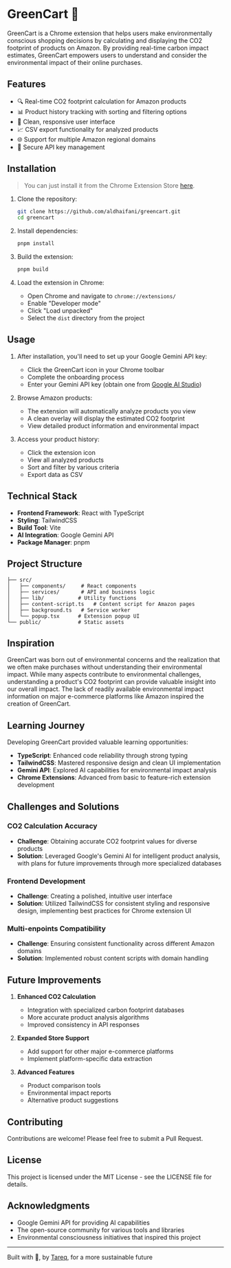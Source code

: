 # GreenCart 🌱

GreenCart is a Chrome extension that helps users make environmentally conscious shopping decisions by calculating and displaying the CO2 footprint of products on Amazon. By providing real-time carbon impact estimates, GreenCart empowers users to understand and consider the environmental impact of their online purchases.

## Features

- 🔍 Real-time CO2 footprint calculation for Amazon products
- 📊 Product history tracking with sorting and filtering options
- 📱 Clean, responsive user interface
- 📈 CSV export functionality for analyzed products
- 🌐 Support for multiple Amazon regional domains
- 🔐 Secure API key management

## Installation

> You can just install it from the Chrome Extension Store [here](https://chrome.google.com/webstore/detail/cielgapinimfngpggemgekcdmbmcppfm).

1. Clone the repository:

   ```bash
   git clone https://github.com/aldhaifani/greencart.git
   cd greencart
   ```

2. Install dependencies:

   ```bash
   pnpm install
   ```

3. Build the extension:

   ```bash
   pnpm build
   ```

4. Load the extension in Chrome:
   - Open Chrome and navigate to `chrome://extensions/`
   - Enable "Developer mode"
   - Click "Load unpacked"
   - Select the `dist` directory from the project

## Usage

1. After installation, you'll need to set up your Google Gemini API key:

   - Click the GreenCart icon in your Chrome toolbar
   - Complete the onboarding process
   - Enter your Gemini API key (obtain one from [Google AI Studio](https://ai.google.dev/))

2. Browse Amazon products:

   - The extension will automatically analyze products you view
   - A clean overlay will display the estimated CO2 footprint
   - View detailed product information and environmental impact

3. Access your product history:
   - Click the extension icon
   - View all analyzed products
   - Sort and filter by various criteria
   - Export data as CSV

## Technical Stack

- **Frontend Framework**: React with TypeScript
- **Styling**: TailwindCSS
- **Build Tool**: Vite
- **AI Integration**: Google Gemini API
- **Package Manager**: pnpm

## Project Structure

```
├── src/
│   ├── components/     # React components
│   ├── services/       # API and business logic
│   ├── lib/           # Utility functions
│   ├── content-script.ts   # Content script for Amazon pages
│   ├── background.ts   # Service worker
│   └── popup.tsx      # Extension popup UI
└── public/            # Static assets
```


## Inspiration

GreenCart was born out of environmental concerns and the realization that we often make purchases without understanding their environmental impact. While many aspects contribute to environmental challenges, understanding a product's CO2 footprint can provide valuable insight into our overall impact. The lack of readily available environmental impact information on major e-commerce platforms like Amazon inspired the creation of GreenCart.

## Learning Journey

Developing GreenCart provided valuable learning opportunities:

- **TypeScript**: Enhanced code reliability through strong typing
- **TailwindCSS**: Mastered responsive design and clean UI implementation
- **Gemini API**: Explored AI capabilities for environmental impact analysis
- **Chrome Extensions**: Advanced from basic to feature-rich extension development

## Challenges and Solutions

### CO2 Calculation Accuracy

- **Challenge**: Obtaining accurate CO2 footprint values for diverse products
- **Solution**: Leveraged Google's Gemini AI for intelligent product analysis, with plans for future improvements through more specialized databases

### Frontend Development

- **Challenge**: Creating a polished, intuitive user interface
- **Solution**: Utilized TailwindCSS for consistent styling and responsive design, implementing best practices for Chrome extension UI

### Multi-enpoints Compatibility

- **Challenge**: Ensuring consistent functionality across different Amazon domains
- **Solution**: Implemented robust content scripts with domain handling

## Future Improvements

1. **Enhanced CO2 Calculation**

   - Integration with specialized carbon footprint databases
   - More accurate product analysis algorithms
   - Improved consistency in API responses

2. **Expanded Store Support**

   - Add support for other major e-commerce platforms
   - Implement platform-specific data extraction

3. **Advanced Features**
   - Product comparison tools
   - Environmental impact reports
   - Alternative product suggestions

## Contributing

Contributions are welcome! Please feel free to submit a Pull Request.

## License

This project is licensed under the MIT License - see the LICENSE file for details.

## Acknowledgments

- Google Gemini API for providing AI capabilities
- The open-source community for various tools and libraries
- Environmental consciousness initiatives that inspired this project

---

Built with 💚, by [Tareq](https://www.linkedin.com/in/aldhaifani/), for a more sustainable future
